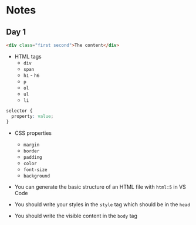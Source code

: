 # Notes

## Day 1


```html
<div class="first second">The content</div>
```

- HTML tags
  - `div`
  - `span`
  - `h1` - `h6`
  - `p`
  - `ol`
  - `ul`
  - `li`

```css
selector {
  property: value;
}
```

- CSS properties
  - `margin`
  - `border`
  - `padding`
  - `color`
  - `font-size`
  - `background`

- You can generate the basic structure of an HTML file with `html:5` in VS Code
- You should write your styles in the `style` tag which should be in the `head`
- You should write the visible content in the `body` tag
